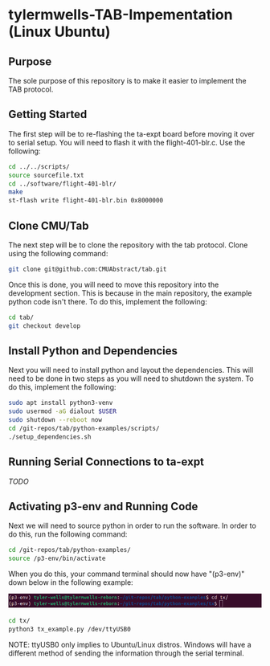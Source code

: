 # tylermwells-TAB-Impementation (Linux Ubuntu)

## Purpose

The sole purpose of this repository is to make it easier to implement the TAB protocol. 

## Getting Started

The first step will be to re-flashing the ta-expt board before moving it over to serial setup. You will need to flash it with the flight-401-blr.c. Use the following:

```bash
cd ../../scripts/
source sourcefile.txt
cd ../software/flight-401-blr/
make
st-flash write flight-401-blr.bin 0x8000000
```
## Clone CMU/Tab

The next step will be to clone the repository with the tab protocol. Clone using the following command:

```bash
git clone git@github.com:CMUAbstract/tab.git
```
Once this is done, you will need to move this repository into the development section. This is because in the main repository, the example python code isn't there. To do this, implement the following:

```bash
cd tab/
git checkout develop
```

## Install Python and Dependencies

Next you will need to install python and layout the dependencies. This will need to be done in two steps as you will need to shutdown the system. To do this, implement the following:

```bash
sudo apt install python3-venv
sudo usermod -aG dialout $USER
sudo shutdown --reboot now
cd /git-repos/tab/python-examples/scripts/
./setup_dependencies.sh
```

## Running Serial Connections to ta-expt

*TODO*

## Activating p3-env and Running Code

Next we will need to source python in order to run the software. In order to do this, run the following command:

```bash
cd /git-repos/tab/python-examples/
source /p3-env/bin/activate
```

When you do this, your command terminal should now have "(p3-env)" down below in the following example:

![alt text](https://github.com/vt-aoe-nanosat-avionics/tylermwells-TAB-Impementation/blob/main/images/p3-env-example.png)

```bash
cd tx/
python3 tx_example.py /dev/ttyUSB0
```
NOTE: ttyUSB0 only implies to Ubuntu/Linux distros. Windows will have a different method of sending the information through the serial terminal. 








